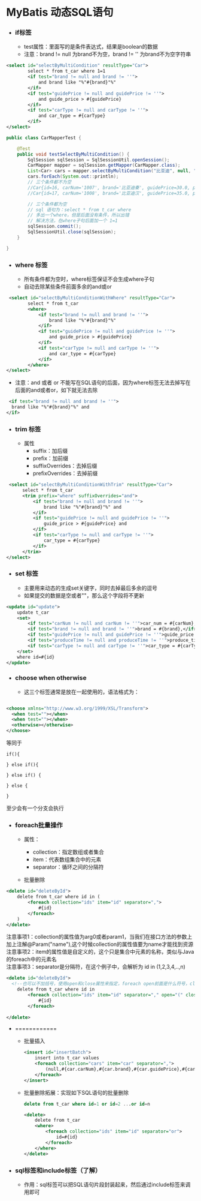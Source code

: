 MyBatis 动态SQL语句
========================


* ### if标签
  * test属性：里面写的是条件表达式，结果是boolean的数据
  * 注意：brand != null 为brand不为空，brand != '' 为brand不为空字符串
```xml
<select id="selectByMultiCondition" resultType="Car">
        select * from t_car where 1=1
        <if test="brand != null and brand != ''">
            and brand like "%"#{brand}"%"
        </if>
        <if test="guidePrice != null and guidePrice != ''">
            and guide_price > #{guidePrice}
        </if>
        <if test="carType != null and carType != ''">
            and car_type = #{carType}
        </if>
</select>
```
```java
public class CarMapperTest {

    @Test
    public void testSelectByMultiCondition() {
        SqlSession sqlSession = SqlSessionUtil.openSession();
        CarMapper mapper = sqlSession.getMapper(CarMapper.class);
        List<Car> cars = mapper.selectByMultiCondition("比亚迪", null, "");
        cars.forEach(System.out::println);
        // 三个条件都不为空
        //Car{id=16, carNum='1007', brand='比亚迪秦', guidePrice=30.0, produceTime='2022-12-23', carType='新能源'}
        //Car{id=17, carNum='1008', brand='比亚迪汉', guidePrice=35.0, produceTime='2022-12-24', carType='新能源'}

        // 三个条件都为空
        // sql 语句为：select * from t_car where
        // 多出一个where，但是后面没有条件，所以出错
        // 解决方法，在where子句后面加一个 1=1
        sqlSession.commit();
        SqlSessionUtil.close(sqlSession);
    }

}
```

* ### where 标签
  * 所有条件都为空时，where标签保证不会生成where子句
  * 自动去除某些条件前面多余的and或or

```xml
 <select id="selectByMultiConditionWithWhere" resultType="Car">
        select * from t_car
        <where>
            <if test="brand != null and brand != ''">
                brand like "%"#{brand}"%"
            </if>
            <if test="guidePrice != null and guidePrice != ''">
                and guide_price > #{guidePrice}
            </if>
            <if test="carType != null and carType != ''">
                and car_type = #{carType}
            </if>
        </where>
</select>
```
* 注意：and 或者 or 不能写在SQL语句的后面，因为where标签无法去掉写在后面的and或者or，如下就无法去除
```xml
 <if test="brand != null and brand != ''">
  brand like "%"#{brand}"%" and
</if>
```

* ### trim 标签
  * 属性
    * suffix：加后缀
    * prefix：加前缀
    * suffixOverrides：去掉后缀
    * prefixOverrides：去掉前缀

```xml
 <select id="selectByMultiConditionWithTrim" resultType="Car">
      select * from t_car
      <trim prefix="where" suffixOverrides="and">
          <if test="brand != null and brand != ''">
              brand like "%"#{brand}"%" and
          </if>
          <if test="guidePrice != null and guidePrice != ''">
              guide_price > #{guidePrice} and
          </if>
          <if test="carType != null and carType != ''">
              car_type = #{carType}
          </if>
      </trim>
</select>
```

* ### set 标签
  * 主要用来动态的生成set关键字，同时去掉最后多余的逗号
  * 如果提交的数据是空或者""，那么这个字段将不更新

```xml
<update id="update">
    update t_car
    <set>
        <if test="carNum != null and carNum != ''">car_num = #{carNum},</if>
        <if test="brand != null and brand != ''">brand = #{brand},</if>
        <if test="guidePrice != null and guidePrice != ''">guide_price = #{guidePrice},</if>
        <if test="produceTime != null and produceTime != ''">produce_time = #{produceTime},</if>
        <if test="carType != null and carType != ''">car_type = #{carType}</if>
    </set>
    where id=#{id}
</update>
```

* ### choose when otherwise
  * 这三个标签通常是放在一起使用的，语法格式为：

```xml

<choose xmlns="http://www.w3.org/1999/XSL/Transform">
  <when test=""></when>
  <when test=""></when>
  <otherwise></otherwise>
</choose>
```
等同于
```text
if(){

} else if(){

} else if() {

} else {

} 
```
至少会有一个分支会执行

* ### foreach批量操作
  * 属性：
    * collection：指定数组或者集合
    * item：代表数组集合中的元素
    * separator：循环之间的分隔符
  
  * 批量删除
```xml
<delete id="deleteById">
    delete from t_car where id in (
        <foreach collection="ids" item="id" separator=",">
            #{id}
        </foreach>
    )
</delete>
```
注意事项1：collection的属性值为arg0或者param1，当我们在接口方法的参数上加上注解@Param("name"),这个时候collection的属性值要为name才能找到资源<br>
注意事项2：item的属性值是自定义的，这个只是集合中元素的名称，类似与Java的foreach中的元素名<br>
注意事项3：separator是分隔符，在这个例子中，会解析为 id in (1,2,3,4,..,n)

```xml
<delete id="deleteById">
  <!--也可以不加括号，使用open和close属性来指定，foreach open前面是什么符号，close指定foreach后面是什么符号-->
    delete from t_car where id in 
        <foreach collection="ids" item="id" separator="," open="(" close=")">
            #{id}
        </foreach>
    
</delete>
```
* ============
  * 批量插入
    ```xml
    <insert id="insertBatch">
        insert into t_car values
        <foreach collection="cars" item="car" separator=",">
            (null,#{car.carNum},#{car.brand},#{car.guidePrice},#{car.produceTime},#{car.carType})
        </foreach>
    </insert>
    ```
  * 批量删除拓展：实现如下SQL语句的批量删除
    ```sql
    delete from t_car where id=1 or id=2 ...or id=n
    ```
    ```xml
    <delete>
        delete from t_car
        <where>
            <foreach collection="ids" item="id" separator="or">
                id=#{id}
            </foreach>
        </where>
    </delete>
    ```

* ### sql标签和include标签（了解）
  * 作用：sql标签可以把SQL语句片段封装起来，然后通过include标签来调用即可
